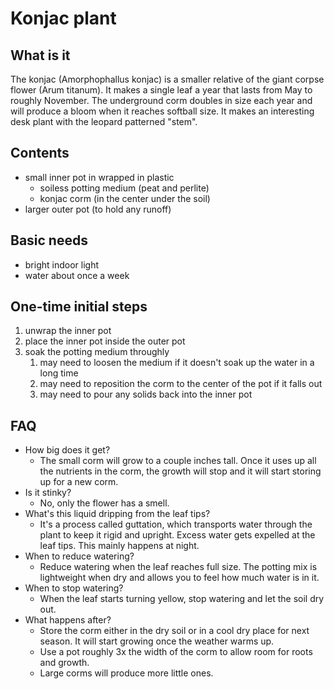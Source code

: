# Konjac plant

## What is it

The konjac (Amorphophallus konjac) is a smaller relative of the giant corpse flower (Arum titanum). It makes a single leaf a year that lasts from May to roughly November. The underground corm doubles in size each year and will produce a bloom when it reaches softball size. It makes an interesting desk plant with the leopard patterned "stem".

## Contents

- small inner pot in wrapped in plastic
    - soiless potting medium (peat and perlite)
    - konjac corm (in the center under the soil)
- larger outer pot (to hold any runoff)

## Basic needs

- bright indoor light
- water about once a week

## One-time initial steps

1. unwrap the inner pot
1. place the inner pot inside the outer pot
1. soak the potting medium throughly
    1. may need to loosen the medium if it doesn't soak up the water in a long time
    1. may need to reposition the corm to the center of the pot if it falls out
    1. may need to pour any solids back into the inner pot

## FAQ

- How big does it get?
  - The small corm will grow to a couple inches tall. Once it uses up all the nutrients in the corm, the growth will stop and it will start storing up for a new corm.
- Is it stinky?
  - No, only the flower has a smell.
- What's this liquid dripping from the leaf tips?
  - It's a process called guttation, which transports water through the plant to keep it rigid and upright. Excess water gets expelled at the leaf tips. This mainly happens at night.
- When to reduce watering?
  - Reduce watering when the leaf reaches full size. The potting mix is lightweight when dry and allows you to feel how much water is in it.
- When to stop watering?
  - When the leaf starts turning yellow, stop watering and let the soil dry out.
- What happens after?
  - Store the corm either in the dry soil or in a cool dry place for next season. It will start growing once the weather warms up.
  - Use a pot roughly 3x the width of the corm to allow room for roots and growth.
  - Large corms will produce more little ones.
